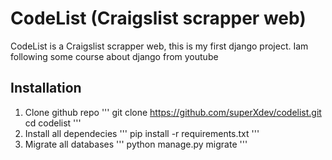 # CodeList (Craigslist scrapper web)

CodeList is a Craigslist scrapper web, this is my first django project.
Iam following some course about django from youtube

## Installation
1. Clone github repo
'''
git clone https://github.com/superXdev/codelist.git
cd codelist
'''
2. Install all dependecies
'''
pip install -r requirements.txt
'''
3. Migrate all databases
'''
python manage.py migrate
'''